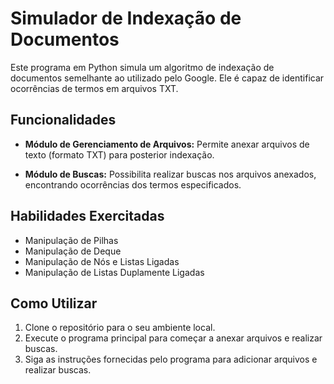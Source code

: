 # Simulador de Indexação de Documentos

Este programa em Python simula um algoritmo de indexação de documentos semelhante ao utilizado pelo Google. Ele é capaz de identificar ocorrências de termos em arquivos TXT.

## Funcionalidades

- **Módulo de Gerenciamento de Arquivos:** Permite anexar arquivos de texto (formato TXT) para posterior indexação.
  
- **Módulo de Buscas:** Possibilita realizar buscas nos arquivos anexados, encontrando ocorrências dos termos especificados.

## Habilidades Exercitadas

- Manipulação de Pilhas
- Manipulação de Deque
- Manipulação de Nós e Listas Ligadas
- Manipulação de Listas Duplamente Ligadas

## Como Utilizar

1. Clone o repositório para o seu ambiente local.
2. Execute o programa principal para começar a anexar arquivos e realizar buscas.
3. Siga as instruções fornecidas pelo programa para adicionar arquivos e realizar buscas.
